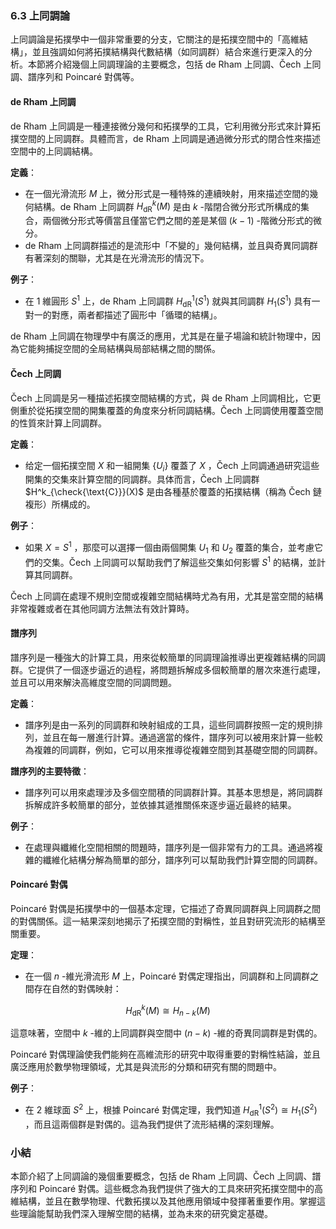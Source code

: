 ### 6.3 上同調論

上同調論是拓撲學中一個非常重要的分支，它關注的是拓撲空間中的「高維結構」，並且強調如何將拓撲結構與代數結構（如同調群）結合來進行更深入的分析。本節將介紹幾個上同調理論的主要概念，包括 de Rham 上同調、Čech 上同調、譜序列和 Poincaré 對偶等。

#### de Rham 上同調

de Rham 上同調是一種連接微分幾何和拓撲學的工具，它利用微分形式來計算拓撲空間的上同調群。具體而言，de Rham 上同調是通過微分形式的閉合性來描述空間中的上同調結構。

**定義**：
- 在一個光滑流形  $`M`$  上，微分形式是一種特殊的連續映射，用來描述空間的幾何結構。de Rham 上同調群  $`H^k_{\text{dR}}(M)`$  是由  $`k`$ -階閉合微分形式所構成的集合，兩個微分形式等價當且僅當它們之間的差是某個  $`(k-1)`$ -階微分形式的微分。
- de Rham 上同調群描述的是流形中「不變的」幾何結構，並且與奇異同調群有著深刻的關聯，尤其是在光滑流形的情況下。

**例子**：
- 在 1 維圓形  $`S^1`$  上，de Rham 上同調群  $`H^1_{\text{dR}}(S^1)`$  就與其同調群  $`H_1(S^1)`$  具有一對一的對應，兩者都描述了圓形中「循環的結構」。

de Rham 上同調在物理學中有廣泛的應用，尤其是在量子場論和統計物理中，因為它能夠捕捉空間的全局結構與局部結構之間的關係。

#### Čech 上同調

Čech 上同調是另一種描述拓撲空間結構的方式，與 de Rham 上同調相比，它更側重於從拓撲空間的開集覆蓋的角度來分析同調結構。Čech 上同調使用覆蓋空間的性質來計算上同調群。

**定義**：
- 给定一個拓撲空間  $`X`$  和一組開集  $`\{ U_i \}`$  覆蓋了  $`X`$ ，Čech 上同調通過研究這些開集的交集來計算空間的同調群。具体而言，Čech 上同調群  $`H^k_{\check{\text{C}}}(X)`$  是由各種基於覆蓋的拓撲結構（稱為 Čech 鏈複形）所構成的。

**例子**：
- 如果  $`X = S^1`$ ，那麼可以選擇一個由兩個開集  $`U_1`$  和  $`U_2`$  覆蓋的集合，並考慮它們的交集。Čech 上同調可以幫助我們了解這些交集如何影響  $`S^1`$  的結構，並計算其同調群。

Čech 上同調在處理不規則空間或複雜空間結構時尤為有用，尤其是當空間的結構非常複雜或者在其他同調方法無法有效計算時。

#### 譜序列

譜序列是一種強大的計算工具，用來從較簡單的同調理論推導出更複雜結構的同調群。它提供了一個逐步逼近的過程，將問題拆解成多個較簡單的層次來進行處理，並且可以用來解決高維度空間的同調問題。

**定義**：
- 譜序列是由一系列的同調群和映射組成的工具，這些同調群按照一定的規則排列，並且在每一層進行計算。通過適當的條件，譜序列可以被用來計算一些較為複雜的同調群，例如，它可以用來推導從複雜空間到其基礎空間的同調群。

**譜序列的主要特徵**：
- 譜序列可以用來處理涉及多個空間積的同調群計算。其基本思想是，將同調群拆解成許多較簡單的部分，並依據其遞推關係來逐步逼近最終的結果。

**例子**：
- 在處理與纖維化空間相關的問題時，譜序列是一個非常有力的工具。通過將複雜的纖維化結構分解為簡單的部分，譜序列可以幫助我們計算空間的同調群。

#### Poincaré 對偶

Poincaré 對偶是拓撲學中的一個基本定理，它描述了奇異同調群與上同調群之間的對偶關係。這一結果深刻地揭示了拓撲空間的對稱性，並且對研究流形的結構至關重要。

**定理**：
- 在一個  $`n`$ -維光滑流形  $`M`$  上，Poincaré 對偶定理指出，同調群和上同調群之間存在自然的對偶映射：

  
```math
H^k_{\text{dR}}(M) \cong H_{n-k}(M)
```

  
  這意味著，空間中  $`k`$ -維的上同調群與空間中  $`(n-k)`$ -維的奇異同調群是對偶的。

Poincaré 對偶理論使我們能夠在高維流形的研究中取得重要的對稱性結論，並且廣泛應用於數學物理領域，尤其是與流形的分類和研究有關的問題中。

**例子**：
- 在 2 維球面  $`S^2`$  上，根據 Poincaré 對偶定理，我們知道  $`H^1_{\text{dR}}(S^2) \cong H_1(S^2)`$ ，而且這兩個群是對偶的。這為我們提供了流形結構的深刻理解。

### 小結

本節介紹了上同調論的幾個重要概念，包括 de Rham 上同調、Čech 上同調、譜序列和 Poincaré 對偶。這些概念為我們提供了強大的工具來研究拓撲空間中的高維結構，並且在數學物理、代數拓撲以及其他應用領域中發揮著重要作用。掌握這些理論能幫助我們深入理解空間的結構，並為未來的研究奠定基礎。